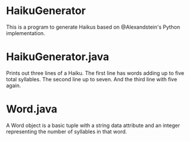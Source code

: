 # HaikuGenerator
This is a program to generate Haikus based on @Alexandstein's Python implementation.

HaikuGenerator.java
========
Prints out three lines of a Haiku.
The first line has words adding up to five total syllables. 
The second line up to seven.
And the third line with five again.

Word.java
========
A Word object is a basic tuple with a string data attribute and an integer representing the number of syllables in that word. 